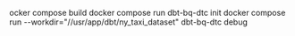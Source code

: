 ocker compose build 
docker compose run dbt-bq-dtc init
docker compose run --workdir="//usr/app/dbt/ny_taxi_dataset" dbt-bq-dtc debug